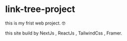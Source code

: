 # link-tree-project
this is my frist web project. 🤓

this site build by NextJs , ReactJs , TailwindCss , Framer.
